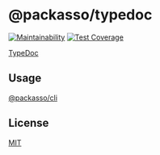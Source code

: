 # @packasso/typedoc

[![Maintainability](https://api.codeclimate.com/v1/badges/aaced5b2261f8a59b7cd/maintainability)](https://codeclimate.com/github/qiwi/packasso/maintainability)
[![Test Coverage](https://api.codeclimate.com/v1/badges/aaced5b2261f8a59b7cd/test_coverage)](https://codeclimate.com/github/qiwi/packasso/test_coverage)

[TypeDoc](https://typedoc.org/)

## Usage

[@packasso/cli](https://www.npmjs.com/package/@packasso/cli)

## License

[MIT](./LICENSE)
